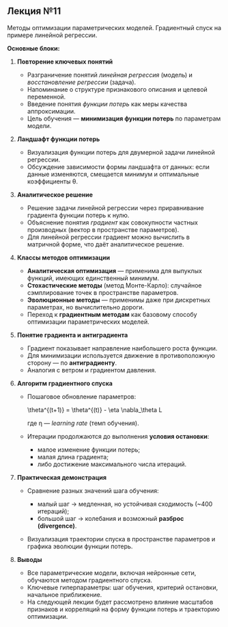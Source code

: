 ## Лекция №11

Методы оптимизации параметрических моделей. Градиентный спуск на примере линейной регрессии.

**Основные блоки:**

1. **Повторение ключевых понятий**

   

   - Разграничение понятий *линейная регрессия* (модель) и *восстановление регрессии* (задача).
   - Напоминание о структуре признакового описания и целевой переменной.
   - Введение понятия *функции потерь* как меры качества аппроксимации.
   - Цель обучения — **минимизация функции потерь** по параметрам модели.

   

2. **Ландшафт функции потерь**

   

   - Визуализация функции потерь для двумерной задачи линейной регрессии.
   - Обсуждение зависимости формы ландшафта от данных: если данные изменяются, смещается минимум и оптимальные коэффициенты θ.

   

3. **Аналитическое решение**

   

   - Решение задачи линейной регрессии через приравнивание градиента функции потерь к нулю.
   - Объяснение понятия *градиент* как совокупности частных производных (вектор в пространстве параметров).
   - Для линейной регрессии градиент можно вычислить в матричной форме, что даёт аналитическое решение.

   

4. **Классы методов оптимизации**

   

   - **Аналитическая оптимизация** — применима для выпуклых функций, имеющих единственный минимум.
   - **Стохастические методы** (метод Монте-Карло): случайное сэмплирование точек в пространстве параметров.
   - **Эволюционные методы** — применимы даже при дискретных параметрах, но вычислительно дороги.
   - Переход к **градиентным методам** как базовому способу оптимизации параметрических моделей.

   

5. **Понятие градиента и антиградиента**

   

   - Градиент показывает направление наибольшего роста функции.
   - Для минимизации используется движение в противоположную сторону — по **антиградиенту**.
   - Аналогия с ветром и градиентом давления.

   

6. **Алгоритм градиентного спуска**

   

   - Пошаговое обновление параметров:

     \theta^{(t+1)} = \theta^{(t)} - \eta \nabla_\theta L

     где η — *learning rate* (темп обучения).

   - Итерации продолжаются до выполнения **условия остановки**:

     

     - малое изменение функции потерь;
     - малая длина градиента;
     - либо достижение максимального числа итераций.

     

   

7. **Практическая демонстрация**

   

   - Сравнение разных значений шага обучения:

     

     - малый шаг → медленная, но устойчивая сходимость (~400 итераций);
     - большой шаг → колебания и возможный **разброс (divergence)**.

     

   - Визуализация траектории спуска в пространстве параметров и графика эволюции функции потерь.

   

8. **Выводы**

   

   - Все параметрические модели, включая нейронные сети, обучаются методом градиентного спуска.
   - Ключевые гиперпараметры: шаг обучения, критерий остановки, начальное приближение.
   - На следующей лекции будет рассмотрено влияние масштабов признаков и корреляций на форму функции потерь и траекторию оптимизации.